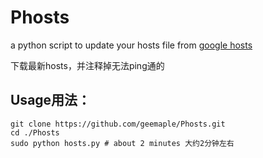 # Phosts

a python script to update your hosts file from [google hosts](https://github.com/racaljk/hosts)

下载最新hosts，并注释掉无法ping通的

## Usage用法：
```
git clone https://github.com/geemaple/Phosts.git
cd ./Phosts
sudo python hosts.py # about 2 minutes 大约2分钟左右

```
